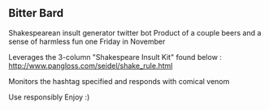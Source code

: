 ## Bitter Bard

Shakespearean insult generator twitter bot
Product of a couple beers and a sense of harmless fun one Friday in November

Leverages the 3-column "Shakespeare Insult Kit" found below :
http://www.pangloss.com/seidel/shake_rule.html

Monitors the hashtag specified and responds with comical venom

Use responsibly
Enjoy :)

